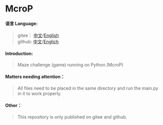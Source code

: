 # McroP

#### 语言   Language:
>gitee： [中文](https://gitee.com/yxrlyg/mcrop)/[English](https://gitee.com/yxrlyg/mcrop/blob/master/README-en.md)\
  github:  [中文](https://github.com/lyggb721210/Examples/blob/master/README-ch.md)/[Englich](https://github.com/lyggb721210/Examples)
#### Introduction:
>Maze challenge (game) running on Python.(McroP)
#### Matters needing attention：
>All files need to be placed in the same directory and run the main.py in it to work properly.
#### Other：
>This repository is only published on gitee and github.

